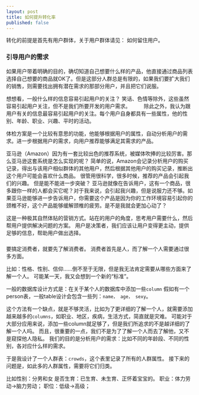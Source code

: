 ```yaml
---
layout: post
title: 如何提升转化率
published: false
---
```


转化的前提是首先有用户群体，关于用户群体请见： 如何留住用户。

### 引导用户的需求

如果用户带着明确的目的，确切知道自己想要什么样的产品，他直接通过商品列表选择自己想要的商品就OK了。但是这部分人群总是有限的，如果我们要扩大我们的销售，则需要找出拥有潜在需求的那部分用户，并且把它们说服。

想想看，一般什么样的信息容易引起用户的关注？ 笑话、色情等除外，这些虽然容易引起用户关注，但不是我们所要开发的用户需求。 　　 除此之外，我认为跟用户有关的信息最容易引起用户的关注。每个用户自身都具有一些属性，他的性别、年龄、职业、兴趣、平时的活动。

体检方案是一个比较有意思的功能，他能够根据用户的属性，自动分析用户的需求。进一步根据用户的需求，向用户推荐能够满足其需求的产品。

亚马逊（Amazon）因为有一套比较出色的推荐系统，被媒体吹捧的比较厉害。那么亚马逊这套系统是怎么实现的呢？ 简单的说，Amazon会记录分析用户的购买记录，得出与该用户相似群体的其他用户，然后根据其他用户的购买记录，推断出这个用户可能会喜欢什么商品。 很管用很科学，很多时候，推荐的产品会引起我们的兴趣。 但是能不能进一步突破？ 亚马逊就像在告诉用户，这有一个商品，很多跟你一样的人都会买它呢？对于我来说，会引起我兴趣，但是说服力还不够。如果亚马逊能够进一步告诉用户，你需要这个产品是因为你的工作环境容易引起你的颈椎不好，这个产品能够缓解颈椎的疲劳。是不是我就会更加心动了？

这是一种极其自然体贴的营销方式。站在的用户的角度，思考用户需要什么，然后帮用户提供解决问题的方案。 用户是决策者，我们应该让用户变得更主动，提供足够的信息，帮助用户做出选择。

###
要搞定消费者，就要先了解消费者。 消费者首先是人，而了解一个人需要通过很多方面。

比如：性格、性别、信仰……倒不至于无限，但是我无法肯定需要从哪些方面来了解一个人。 可能某一天，我又会想到一个新的“标准”。

一般的数据库设计方式是：在关于某个人的数据库中添加一些`column` 假如有一个person表，一般table设计会包含一些列：`name， age， sexy`。

这个方法有一个缺点，就是不够灵活，比如为了更详细的了解一个人，就需要添加越来越多的`columns`，如职业、地区，疾病，生活方式，简直就是灾难。 可能对于大部分应用来说，添加一些column就足够了，但是我们所追求的不是越详细的了解一个人吗。 而且，很重要的一点，我们不是为了了解一个人而去了解他，又不是窥探他人隐私。 我们的目的是分析用户的需求：比如不同的年龄段、不同的性别，各对应什么样的需求。

于是我设计了一个人群表：`crowds`，这个表里记录了所有的人群属性。 接下来的问题是，如此多的人群属性，需要将它们归类。

比如性别：分男和女 是否生育：已生育、未生育、正怀着宝宝的。 职业：体力劳动→脑力劳动； 职位：低级→高级；
